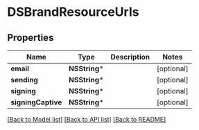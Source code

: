 # DSBrandResourceUrls

## Properties
Name | Type | Description | Notes
------------ | ------------- | ------------- | -------------
**email** | **NSString*** |  | [optional] 
**sending** | **NSString*** |  | [optional] 
**signing** | **NSString*** |  | [optional] 
**signingCaptive** | **NSString*** |  | [optional] 

[[Back to Model list]](../README.md#documentation-for-models) [[Back to API list]](../README.md#documentation-for-api-endpoints) [[Back to README]](../README.md)


